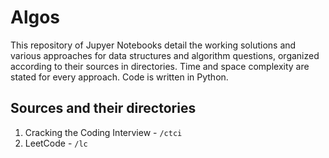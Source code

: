 # Algos

This repository of Jupyer Notebooks detail the working solutions and various approaches for data structures and algorithm questions, organized according to their sources in directories. Time and space complexity are stated for every approach. Code is written in Python. 


## Sources and their directories
1. Cracking the Coding Interview -  `/ctci`
2. LeetCode - `/lc`
